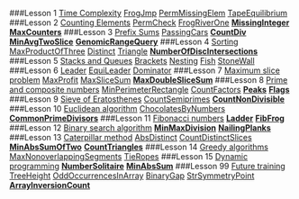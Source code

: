###Lesson 1 [Time Complexity](https://codility.com/programmers/lessons/1)
[FrogJmp]()
[PermMissingElem]()
[TapeEquilibrium]()
###Lesson 2 [Counting Elements](https://codility.com/programmers/lessons/2)
[PermCheck]()
[FrogRiverOne]()
**[MissingInteger]()**
**[MaxCounters]()**
###Lesson 3 [Prefix Sums](https://codility.com/programmers/lessons/3)
[PassingCars]()
**[CountDiv]()**
**[MinAvgTwoSlice]()**
**[GenomicRangeQuery]()**
###Lesson 4 [Sorting](https://codility.com/programmers/lessons/4)
[MaxProductOfThree]()
[Distinct]()
[Triangle]()
**[NumberOfDiscIntersections]()**
###Lesson 5 [Stacks and Queues](https://codility.com/programmers/lessons/5)
[Brackets]()
[Nesting]()
[Fish]()
[StoneWall]()
###Lesson 6 [Leader](https://codility.com/programmers/lessons/6)
[EquiLeader]()
[Dominator]()
###Lesson 7 [Maximum slice problem](https://codility.com/programmers/lessons/7)
[MaxProfit]()
[MaxSliceSum]()
**[MaxDoubleSliceSum]()**
###Lesson 8 [Prime and composite numbers](https://codility.com/programmers/lessons/8)
[MinPerimeterRectangle]()
[CountFactors]()
**[Peaks]()**
**[Flags]()**
###Lesson 9 [Sieve of Eratosthenes](https://codility.com/programmers/lessons/9)
[CountSemiprimes]()
**[CountNonDivisible]()**
###Lesson 10 [Euclidean algorithm](https://codility.com/programmers/lessons/10)
[ChocolatesByNumbers]()
**[CommonPrimeDivisors]()**
###Lesson 11 [Fibonacci numbers](https://codility.com/programmers/lessons/11)
**[Ladder]()**
**[FibFrog]()**
###Lesson 12 [Binary search algorithm](https://codility.com/programmers/lessons/12)
**[MinMaxDivision]()**
**[NailingPlanks]()**
###Lesson 13 [Caterpillar method](https://codility.com/programmers/lessons/13)
[AbsDistinct](https://codility.com/demo/results/demo4MCBX9-3M4/)
[CountDistinctSlices](https://codility.com/demo/results/demoDZ3AWD-K2H/)
**[MinAbsSumOfTwo](https://github.com/opmiss/Codility/blob/master/src/com/codility/lessons/search/MinSumTwo.java)** 
**[CountTriangles](https://github.com/opmiss/Codility/blob/master/src/com/codility/lessons/search/CountTriangles.java)**
###Lesson 14 [Greedy algorithms](https://codility.com/programmers/lessons/15)
[MaxNonoverlappingSegments](https://codility.com/demo/results/demoZ2A9JW-PXH/)
[TieRopes](https://codility.com/demo/results/demo2W2XC5-G5T/)
###Lesson 15 [Dynamic programming](https://codility.com/programmers/lessons/16)
**[NumberSolitaire](https://github.com/opmiss/Codility/blob/master/src/com/codility/lessons/dp/NumberSolitaire.java)**
**[MinAbsSum](https://github.com/opmiss/Codility/blob/master/src/com/codility/lessons/dp/MinAbsSum.java)**
###Lesson 99 [Future training](https://codility.com/programmers/lessons/14)
[TreeHeight](https://codility.com/demo/results/demoJ4MRSY-TSZ/)
[OddOccurrencesInArray](https://codility.com/demo/results/demoQXN73Z-SDJ/)
[BinaryGap](https://codility.com/demo/results/demoPMAYZS-4J2/)
[StrSymmetryPoint](https://codility.com/demo/results/demoXCM9AN-DAX/)
**[ArrayInversionCount](https://github.com/opmiss/Codility/blob/master/src/com/codility/lessons/search/CountInversions.java)**

